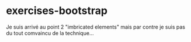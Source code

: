# exercises-bootstrap
Je suis arrivé au point 2 "imbricated elements" mais par contre je suis pas du tout comvaincu de la technique...
